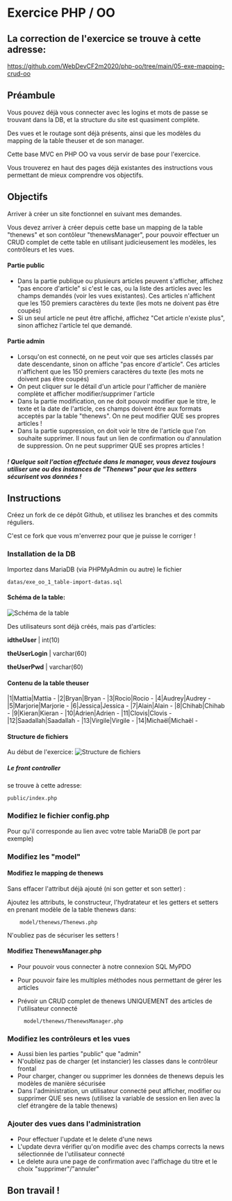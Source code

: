 # Exercice PHP / OO
## La correction de l'exercice se trouve à cette adresse:

https://github.com/WebDevCF2m2020/php-oo/tree/main/05-exe-mapping-crud-oo

## Préambule
Vous pouvez déjà vous connecter avec les logins et mots de passe se trouvant dans la DB, et la structure du site est quasiment complète.

Des vues et le routage sont déjà présents, ainsi que les modèles du mapping de la table theuser et de son manager.

Cette base MVC en PHP OO va vous servir de base pour l'exercice.

Vous trouverez en haut des pages déjà existantes des instructions vous permettant de mieux comprendre vos objectifs.

## Objectifs
Arriver à créer un site fonctionnel en suivant mes demandes.

Vous devez arriver à créer depuis cette base un mapping de la table "thenews" et son contôleur "thenewsManager", pour pouvoir effectuer un CRUD complet de cette table en utilisant judicieusement les modèles, les contrôleurs et les vues.
#### Partie public
- Dans la partie publique ou plusieurs articles peuvent s'afficher, affichez "pas encore d'article" si c'est le cas, ou la liste des articles avec les champs demandés (voir les vues existantes). Ces articles n'affichent que les 150 premiers caractères du texte (les mots ne doivent pas être coupés)
- Si un seul article ne peut être affiché, affichez "Cet article n'existe plus", sinon affichez l'article tel que demandé.
#### Partie admin
- Lorsqu'on est connecté, on ne peut voir que ses articles classés par date descendante, sinon on affiche "pas encore d'article". Ces articles n'affichent que les 150 premiers caractères du texte (les mots ne doivent pas être coupés)
- On peut cliquer sur le détail d'un article pour l'afficher de manière complète et afficher modifier/supprimer l'article
- Dans la partie modification, on ne doit pouvoir modifier que le titre, le texte et la date de l'article, ces champs doivent être aux formats acceptés par la table "thenews". On ne peut modifier QUE ses propres articles !
- Dans la partie suppression, on doit voir le titre de l'article que l'on souhaite supprimer. Il nous faut un lien de confirmation ou d'annulation de suppression. On ne peut supprimer QUE ses propres articles !

##### ! Quelque soit l'action effectuée dans le manager, vous devez toujours utiliser une ou des instances de "Thenews" pour que les setters sécurisent vos données !

## Instructions
Créez un fork de ce dépôt Github, et utilisez les branches et des commits réguliers.

C'est ce fork que vous m'enverrez pour que je puisse le corriger !
### Installation de la DB

Importez dans MariaDB (via PHPMyAdmin ou autre) le fichier

    datas/exe_oo_1_table-import-datas.sql

#### Schéma de la table:

![Schéma de la table](https://github.com/WebDevCF2m2020/php-oo/raw/b05/05-exe-mapping-crud-oo/datas/exe_00_1_table_schema.png)

Des utilisateurs sont déjà créés, mais pas d'articles:

**idtheUser** | int(10)

**theUserLogin** | varchar(60)

**theUserPwd** | varchar(60)

#### Contenu de la table theuser

|1|Mattia|Mattia - 
|2|Bryan|Bryan -
|3|Rocio|Rocio -
|4|Audrey|Audrey -
|5|Marjorie|Marjorie -
|6|Jessica|Jessica -
|7|Alain|Alain -
|8|Chihab|Chihab -
|9|Kieran|Kieran -
|10|Adrien|Adrien -
|11|Clovis|Clovis -
|12|Saadallah|Saadallah -
|13|Virgile|Virgile -
|14|Michaël|Michaël - 


#### Structure de fichiers
Au début de l'exercice:
![Structure de fichiers](https://github.com/WebDevCF2m2020/php-oo/raw/b05/05-exe-mapping-crud-oo/datas/Capture.PNG)

##### Le front controller
se trouve à cette adresse:

    public/index.php

### Modifiez le fichier config.php
Pour qu'il corresponde au lien avec votre table MariaDB (le port par exemple)
### Modifiez les "model"
#### Modifiez le mapping de thenews
Sans effacer l'attribut déjà ajouté (ni son getter et son setter) :

Ajoutez les attributs, le constructeur, l'hydratateur et les getters et setters en prenant modèle de la table thenews dans:

        model/thenews/Thenews.php
N'oubliez pas de sécuriser les setters !
#### Modifiez ThenewsManager.php
- Pour pouvoir vous connecter à notre connexion SQL MyPDO
- Pour pouvoir faire les multiples méthodes nous permettant de gérer les articles
- Prévoir un CRUD complet de thenews UNIQUEMENT des articles de l'utilisateur connecté
  
        model/thenews/ThenewsManager.php
### Modifiez les contrôleurs et les vues
- Aussi bien les parties "public" que "admin"
- N'oubliez pas de charger (et instancier) les classes dans le contrôleur frontal  
- Pour charger, changer ou supprimer les données de thenews depuis les modèles de manière sécurisée
- Dans l'administration, un utilisateur connecté peut afficher, modifier ou supprimer QUE ses news (utilisez la variable de session en lien avec la clef étrangère de la table thenews)
### Ajouter des vues dans l'administration
- Pour effectuer l'update et le delete d'une news
- L'update devra vérifier qu'on modifie avec des champs corrects la news sélectionnée de l'utilisateur connecté
- Le delete aura une page de confirmation avec l'affichage du titre et le choix "supprimer"/"annuler"

## Bon travail !
